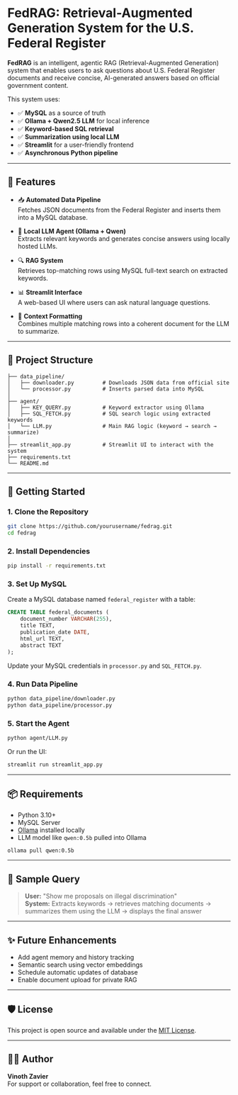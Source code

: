 # FedRAG: Retrieval-Augmented Generation System for the U.S. Federal Register

**FedRAG** is an intelligent, agentic RAG (Retrieval-Augmented Generation) system that enables users to ask questions about U.S. Federal Register documents and receive concise, AI-generated answers based on official government content.

This system uses:
- ✅ **MySQL** as a source of truth
- ✅ **Ollama + Qwen2.5 LLM** for local inference
- ✅ **Keyword-based SQL retrieval**
- ✅ **Summarization using local LLM**
- ✅ **Streamlit** for a user-friendly frontend
- ✅ **Asynchronous Python pipeline**

---

## 🔧 Features

- 📥 **Automated Data Pipeline**  
  Fetches JSON documents from the Federal Register and inserts them into a MySQL database.

- 🧠 **Local LLM Agent (Ollama + Qwen)**  
  Extracts relevant keywords and generates concise answers using locally hosted LLMs.

- 🔍 **RAG System**  
  Retrieves top-matching rows using MySQL full-text search on extracted keywords.

- 📊 **Streamlit Interface**  
  A web-based UI where users can ask natural language questions.

- 🧵 **Context Formatting**  
  Combines multiple matching rows into a coherent document for the LLM to summarize.

---

## 📁 Project Structure

```
├── data_pipeline/
│   ├── downloader.py         # Downloads JSON data from official site
│   └── processor.py          # Inserts parsed data into MySQL
│
├── agent/
│   ├── KEY_QUERY.py          # Keyword extractor using Ollama
│   ├── SQL_FETCH.py          # SQL search logic using extracted keywords
│   └── LLM.py                # Main RAG logic (keyword → search → summarize)
│
├── streamlit_app.py          # Streamlit UI to interact with the system
├── requirements.txt
└── README.md
```

---

## 🚀 Getting Started

### 1. Clone the Repository

```bash
git clone https://github.com/yourusername/fedrag.git
cd fedrag
```

### 2. Install Dependencies

```bash
pip install -r requirements.txt
```

### 3. Set Up MySQL

Create a MySQL database named `federal_register` with a table:

```sql
CREATE TABLE federal_documents (
    document_number VARCHAR(255),
    title TEXT,
    publication_date DATE,
    html_url TEXT,
    abstract TEXT
);
```

Update your MySQL credentials in `processor.py` and `SQL_FETCH.py`.

### 4. Run Data Pipeline

```bash
python data_pipeline/downloader.py
python data_pipeline/processor.py
```

### 5. Start the Agent

```bash
python agent/LLM.py
```

Or run the UI:

```bash
streamlit run streamlit_app.py
```

---

## 📦 Requirements

- Python 3.10+
- MySQL Server
- [Ollama](https://ollama.com) installed locally
- LLM model like `qwen:0.5b` pulled into Ollama

```bash
ollama pull qwen:0.5b
```

---

## 🧠 Sample Query

> **User:** "Show me proposals on illegal discrimination"  
> **System:** Extracts keywords → retrieves matching documents → summarizes them using the LLM → displays the final answer

---

## ✨ Future Enhancements

- Add agent memory and history tracking
- Semantic search using vector embeddings
- Schedule automatic updates of database
- Enable document upload for private RAG

---

## 🛡 License

This project is open source and available under the [MIT License](LICENSE).

---

## 👨‍💻 Author

**Vinoth Zavier**  
For support or collaboration, feel free to connect.